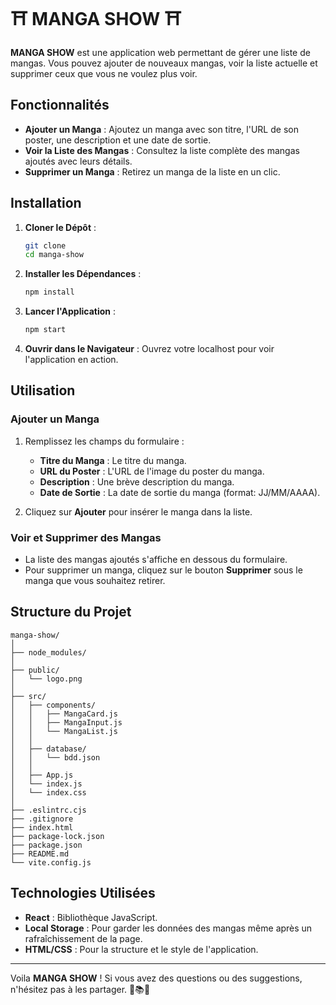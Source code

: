 # ⛩️ MANGA SHOW ⛩️

**MANGA SHOW** est une application web permettant de gérer une liste de mangas. Vous pouvez ajouter de nouveaux mangas, voir la liste actuelle et supprimer ceux que vous ne voulez plus voir.

## Fonctionnalités

- **Ajouter un Manga** : Ajoutez un manga avec son titre, l'URL de son poster, une description et une date de sortie.
- **Voir la Liste des Mangas** : Consultez la liste complète des mangas ajoutés avec leurs détails.
- **Supprimer un Manga** : Retirez un manga de la liste en un clic.

## Installation

1. **Cloner le Dépôt** :

   ```bash
   git clone
   cd manga-show
   ```

2. **Installer les Dépendances** :

   ```bash
   npm install
   ```

3. **Lancer l'Application** :

   ```bash
   npm start
   ```

4. **Ouvrir dans le Navigateur** :
   Ouvrez votre localhost pour voir l'application en action.

## Utilisation

### Ajouter un Manga

1. Remplissez les champs du formulaire :

   - **Titre du Manga** : Le titre du manga.
   - **URL du Poster** : L'URL de l'image du poster du manga.
   - **Description** : Une brève description du manga.
   - **Date de Sortie** : La date de sortie du manga (format: JJ/MM/AAAA).

2. Cliquez sur **Ajouter** pour insérer le manga dans la liste.

### Voir et Supprimer des Mangas

- La liste des mangas ajoutés s'affiche en dessous du formulaire.
- Pour supprimer un manga, cliquez sur le bouton **Supprimer** sous le manga que vous souhaitez retirer.

## Structure du Projet

```plaintext
manga-show/
│
├── node_modules/
│
├── public/
│   └── logo.png
│
├── src/
│   ├── components/
│   │   ├── MangaCard.js
│   │   ├── MangaInput.js
│   │   └── MangaList.js
│   │
│   ├── database/
│   │   └── bdd.json
│   │
│   ├── App.js
│   └── index.js
│   └── index.css
│
├── .eslintrc.cjs
├── .gitignore
├── index.html
├── package-lock.json
├── package.json
├── README.md
└── vite.config.js
```

## Technologies Utilisées

- **React** : Bibliothèque JavaScript.
- **Local Storage** : Pour garder les données des mangas même après un rafraîchissement de la page.
- **HTML/CSS** : Pour la structure et le style de l'application.

---

Voila **MANGA SHOW** ! Si vous avez des questions ou des suggestions, n'hésitez pas à les partager. 🎉📚✨
